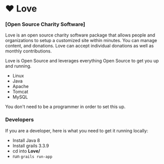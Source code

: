 
# ♥ Love

### [Open Source Charity Software]

Love is an open source charity software package that allows people and organizations to setup a customized site within minutes. You can manage content, and donations. Love can accept individual donations as well as monthly contributions. 

Love is Open Source and leverages everything Open Source to get you up and running.

* Linux
* Java
* Apache
* Tomcat
* MySQL

You don't need to be a programmer in order to set this up.


### Developers

If you are a developer, here is what you need to get it running locally: 

* Install Java 8
* Install grails 3.3.9
* cd into **Love/**
* run `grails run-app`


